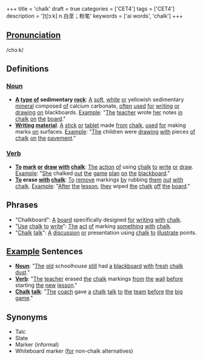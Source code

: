 +++
title = 'chalk'
draft = true
categories = ['CET4']
tags = ['CET4']
description = '[t∫ɔːk] n.白垩；粉笔'
keywords = ['ai words', 'chalk']
+++

## [Pronunciation](/post/pronunciation/)
/chɔːk/

## Definitions
### [Noun](/post/noun/)
- **[A](/post/a/) [type](/post/type/) [of](/post/of/) sedimentary [rock](/post/rock/)**: [A](/post/a/) [soft](/post/soft/), [white](/post/white/) [or](/post/or/) yellowish sedimentary [mineral](/post/mineral/) composed [of](/post/of/) calcium carbonate, [often](/post/often/) [used](/post/used/) [for](/post/for/) [writing](/post/writing/) [or](/post/or/) [drawing](/post/drawing/) [on](/post/on/) blackboards. [Example](/post/example/): "[The](/post/the/) [teacher](/post/teacher/) wrote [her](/post/her/) notes [in](/post/in/) [chalk](/post/chalk/) [on](/post/on/) [the](/post/the/) [board](/post/board/)."
- **[Writing](/post/writing/) [material](/post/material/)**: [A](/post/a/) [stick](/post/stick/) [or](/post/or/) [tablet](/post/tablet/) made [from](/post/from/) [chalk](/post/chalk/), [used](/post/used/) [for](/post/for/) making marks [on](/post/on/) surfaces. [Example](/post/example/): "[The](/post/the/) children were [drawing](/post/drawing/) [with](/post/with/) pieces [of](/post/of/) [chalk](/post/chalk/) [on](/post/on/) [the](/post/the/) [pavement](/post/pavement/)."

### [Verb](/post/verb/)
- **[To](/post/to/) [mark](/post/mark/) [or](/post/or/) [draw](/post/draw/) [with](/post/with/) [chalk](/post/chalk/)**: [The](/post/the/) [action](/post/action/) [of](/post/of/) using [chalk](/post/chalk/) [to](/post/to/) [write](/post/write/) [or](/post/or/) [draw](/post/draw/). [Example](/post/example/): "[She](/post/she/) chalked [out](/post/out/) [the](/post/the/) [game](/post/game/) [plan](/post/plan/) [on](/post/on/) [the](/post/the/) [blackboard](/post/blackboard/)."
- **[To](/post/to/) erase [with](/post/with/) [chalk](/post/chalk/)**: [To](/post/to/) [remove](/post/remove/) markings [by](/post/by/) rubbing [them](/post/them/) [out](/post/out/) [with](/post/with/) [chalk](/post/chalk/). [Example](/post/example/): "[After](/post/after/) [the](/post/the/) [lesson](/post/lesson/), [they](/post/they/) wiped [the](/post/the/) [chalk](/post/chalk/) [off](/post/off/) [the](/post/the/) [board](/post/board/)."

## Phrases
- "Chalkboard": [A](/post/a/) [board](/post/board/) specifically designed [for](/post/for/) [writing](/post/writing/) [with](/post/with/) [chalk](/post/chalk/).
- "[Use](/post/use/) [chalk](/post/chalk/) [to](/post/to/) [write](/post/write/)": [The](/post/the/) [act](/post/act/) [of](/post/of/) marking [something](/post/something/) [with](/post/with/) [chalk](/post/chalk/).
- "[Chalk](/post/chalk/) [talk](/post/talk/)": [A](/post/a/) [discussion](/post/discussion/) [or](/post/or/) presentation using [chalk](/post/chalk/) [to](/post/to/) [illustrate](/post/illustrate/) points.

## [Example](/post/example/) Sentences
- **[Noun](/post/noun/)**: "[The](/post/the/) [old](/post/old/) schoolhouse [still](/post/still/) had [a](/post/a/) [blackboard](/post/blackboard/) [with](/post/with/) [fresh](/post/fresh/) [chalk](/post/chalk/) [dust](/post/dust/)."
- **[Verb](/post/verb/)**: "[The](/post/the/) [teacher](/post/teacher/) erased [the](/post/the/) [chalk](/post/chalk/) markings [from](/post/from/) [the](/post/the/) [wall](/post/wall/) [before](/post/before/) starting [the](/post/the/) [new](/post/new/) [lesson](/post/lesson/)."
- **[Chalk](/post/chalk/) [talk](/post/talk/)**: "[The](/post/the/) [coach](/post/coach/) gave [a](/post/a/) [chalk](/post/chalk/) [talk](/post/talk/) [to](/post/to/) [the](/post/the/) [team](/post/team/) [before](/post/before/) [the](/post/the/) [big](/post/big/) [game](/post/game/)."

## Synonyms
- Talc
- Slate
- Marker (informal)
- Whiteboard marker ([for](/post/for/) non-chalk alternatives)

